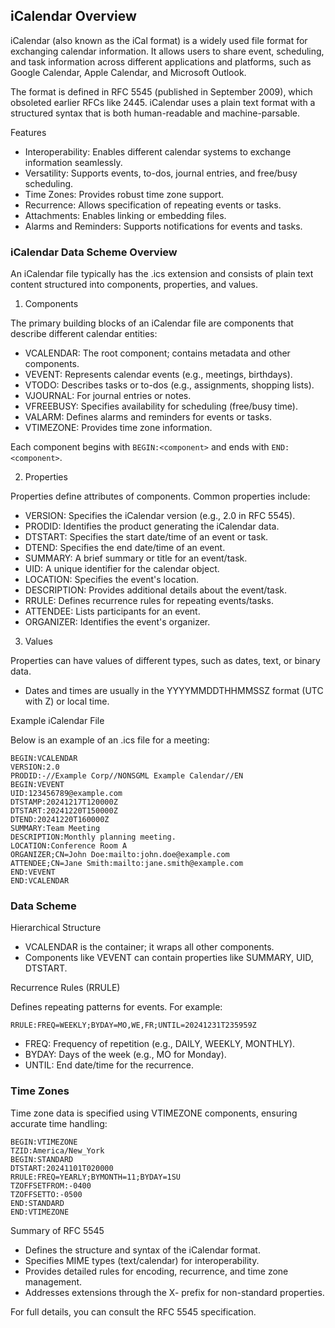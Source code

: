 
## iCalendar Overview

iCalendar (also known as the iCal format) is a widely used file format for exchanging calendar
information. It allows users to share event, scheduling, and task information across different
applications and platforms, such as Google Calendar, Apple Calendar, and Microsoft Outlook.

The format is defined in RFC 5545 (published in September 2009), which obsoleted earlier RFCs
like 2445. iCalendar uses a plain text format with a structured syntax that is both human-readable
and machine-parsable.

Features
- Interoperability: Enables different calendar systems to exchange information seamlessly.
- Versatility: Supports events, to-dos, journal entries, and free/busy scheduling.
- Time Zones: Provides robust time zone support.
- Recurrence: Allows specification of repeating events or tasks.
- Attachments: Enables linking or embedding files.
- Alarms and Reminders: Supports notifications for events and tasks.

### iCalendar Data Scheme Overview

An iCalendar file typically has the .ics extension and consists of plain text content
structured into components, properties, and values.

1. Components

The primary building blocks of an iCalendar file are components that describe different calendar entities:
- VCALENDAR: The root component; contains metadata and other components.
- VEVENT: Represents calendar events (e.g., meetings, birthdays).
- VTODO: Describes tasks or to-dos (e.g., assignments, shopping lists).
- VJOURNAL: For journal entries or notes.
- VFREEBUSY: Specifies availability for scheduling (free/busy time).
- VALARM: Defines alarms and reminders for events or tasks.
- VTIMEZONE: Provides time zone information.

Each component begins with `BEGIN:<component>` and ends with `END:<component>`.

2. Properties

Properties define attributes of components. Common properties include:
- VERSION: Specifies the iCalendar version (e.g., 2.0 in RFC 5545).
- PRODID: Identifies the product generating the iCalendar data.
- DTSTART: Specifies the start date/time of an event or task.
- DTEND: Specifies the end date/time of an event.
- SUMMARY: A brief summary or title for an event/task.
- UID: A unique identifier for the calendar object.
- LOCATION: Specifies the event's location.
- DESCRIPTION: Provides additional details about the event/task.
- RRULE: Defines recurrence rules for repeating events/tasks.
- ATTENDEE: Lists participants for an event.
- ORGANIZER: Identifies the event's organizer.

3. Values

Properties can have values of different types, such as dates, text, or binary data.
- Dates and times are usually in the YYYYMMDDTHHMMSSZ format (UTC with Z) or local time.

Example iCalendar File

Below is an example of an .ics file for a meeting:

```icalendar
BEGIN:VCALENDAR
VERSION:2.0
PRODID:-//Example Corp//NONSGML Example Calendar//EN
BEGIN:VEVENT
UID:123456789@example.com
DTSTAMP:20241217T120000Z
DTSTART:20241220T150000Z
DTEND:20241220T160000Z
SUMMARY:Team Meeting
DESCRIPTION:Monthly planning meeting.
LOCATION:Conference Room A
ORGANIZER;CN=John Doe:mailto:john.doe@example.com
ATTENDEE;CN=Jane Smith:mailto:jane.smith@example.com
END:VEVENT
END:VCALENDAR
```

### Data Scheme

Hierarchical Structure
- VCALENDAR is the container; it wraps all other components.
- Components like VEVENT can contain properties like SUMMARY, UID, DTSTART.

Recurrence Rules (RRULE)

Defines repeating patterns for events. For example:

```icalendar
RRULE:FREQ=WEEKLY;BYDAY=MO,WE,FR;UNTIL=20241231T235959Z
```

- FREQ: Frequency of repetition (e.g., DAILY, WEEKLY, MONTHLY).
- BYDAY: Days of the week (e.g., MO for Monday).
- UNTIL: End date/time for the recurrence.

### Time Zones

Time zone data is specified using VTIMEZONE components, ensuring accurate time handling:

```icalendar
BEGIN:VTIMEZONE
TZID:America/New_York
BEGIN:STANDARD
DTSTART:20241101T020000
RRULE:FREQ=YEARLY;BYMONTH=11;BYDAY=1SU
TZOFFSETFROM:-0400
TZOFFSETTO:-0500
END:STANDARD
END:VTIMEZONE
```

Summary of RFC 5545
- Defines the structure and syntax of the iCalendar format.
- Specifies MIME types (text/calendar) for interoperability.
- Provides detailed rules for encoding, recurrence, and time zone management.
- Addresses extensions through the X- prefix for non-standard properties.

For full details, you can consult the RFC 5545 specification.
